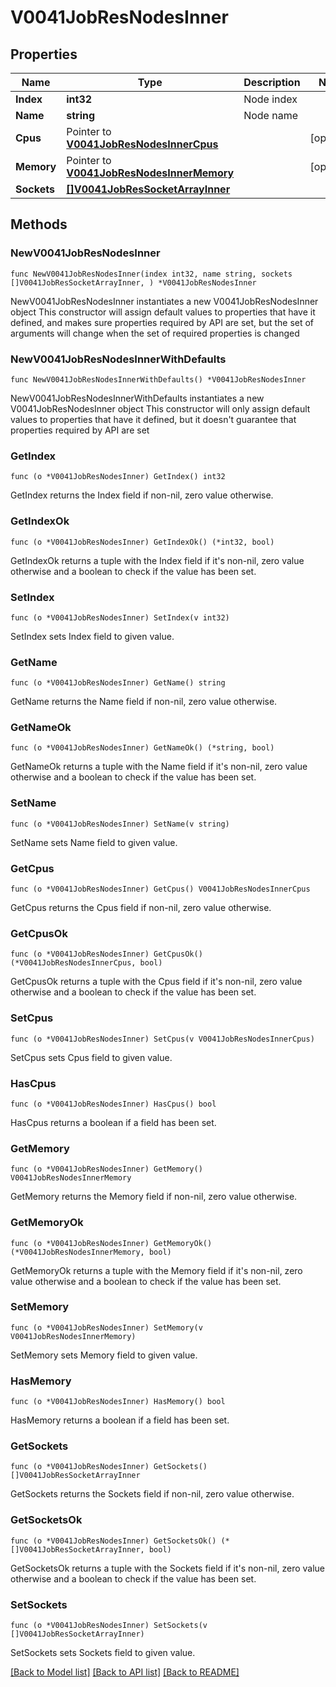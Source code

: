 # V0041JobResNodesInner

## Properties

Name | Type | Description | Notes
------------ | ------------- | ------------- | -------------
**Index** | **int32** | Node index | 
**Name** | **string** | Node name | 
**Cpus** | Pointer to [**V0041JobResNodesInnerCpus**](V0041JobResNodesInnerCpus.md) |  | [optional] 
**Memory** | Pointer to [**V0041JobResNodesInnerMemory**](V0041JobResNodesInnerMemory.md) |  | [optional] 
**Sockets** | [**[]V0041JobResSocketArrayInner**](V0041JobResSocketArrayInner.md) |  | 

## Methods

### NewV0041JobResNodesInner

`func NewV0041JobResNodesInner(index int32, name string, sockets []V0041JobResSocketArrayInner, ) *V0041JobResNodesInner`

NewV0041JobResNodesInner instantiates a new V0041JobResNodesInner object
This constructor will assign default values to properties that have it defined,
and makes sure properties required by API are set, but the set of arguments
will change when the set of required properties is changed

### NewV0041JobResNodesInnerWithDefaults

`func NewV0041JobResNodesInnerWithDefaults() *V0041JobResNodesInner`

NewV0041JobResNodesInnerWithDefaults instantiates a new V0041JobResNodesInner object
This constructor will only assign default values to properties that have it defined,
but it doesn't guarantee that properties required by API are set

### GetIndex

`func (o *V0041JobResNodesInner) GetIndex() int32`

GetIndex returns the Index field if non-nil, zero value otherwise.

### GetIndexOk

`func (o *V0041JobResNodesInner) GetIndexOk() (*int32, bool)`

GetIndexOk returns a tuple with the Index field if it's non-nil, zero value otherwise
and a boolean to check if the value has been set.

### SetIndex

`func (o *V0041JobResNodesInner) SetIndex(v int32)`

SetIndex sets Index field to given value.


### GetName

`func (o *V0041JobResNodesInner) GetName() string`

GetName returns the Name field if non-nil, zero value otherwise.

### GetNameOk

`func (o *V0041JobResNodesInner) GetNameOk() (*string, bool)`

GetNameOk returns a tuple with the Name field if it's non-nil, zero value otherwise
and a boolean to check if the value has been set.

### SetName

`func (o *V0041JobResNodesInner) SetName(v string)`

SetName sets Name field to given value.


### GetCpus

`func (o *V0041JobResNodesInner) GetCpus() V0041JobResNodesInnerCpus`

GetCpus returns the Cpus field if non-nil, zero value otherwise.

### GetCpusOk

`func (o *V0041JobResNodesInner) GetCpusOk() (*V0041JobResNodesInnerCpus, bool)`

GetCpusOk returns a tuple with the Cpus field if it's non-nil, zero value otherwise
and a boolean to check if the value has been set.

### SetCpus

`func (o *V0041JobResNodesInner) SetCpus(v V0041JobResNodesInnerCpus)`

SetCpus sets Cpus field to given value.

### HasCpus

`func (o *V0041JobResNodesInner) HasCpus() bool`

HasCpus returns a boolean if a field has been set.

### GetMemory

`func (o *V0041JobResNodesInner) GetMemory() V0041JobResNodesInnerMemory`

GetMemory returns the Memory field if non-nil, zero value otherwise.

### GetMemoryOk

`func (o *V0041JobResNodesInner) GetMemoryOk() (*V0041JobResNodesInnerMemory, bool)`

GetMemoryOk returns a tuple with the Memory field if it's non-nil, zero value otherwise
and a boolean to check if the value has been set.

### SetMemory

`func (o *V0041JobResNodesInner) SetMemory(v V0041JobResNodesInnerMemory)`

SetMemory sets Memory field to given value.

### HasMemory

`func (o *V0041JobResNodesInner) HasMemory() bool`

HasMemory returns a boolean if a field has been set.

### GetSockets

`func (o *V0041JobResNodesInner) GetSockets() []V0041JobResSocketArrayInner`

GetSockets returns the Sockets field if non-nil, zero value otherwise.

### GetSocketsOk

`func (o *V0041JobResNodesInner) GetSocketsOk() (*[]V0041JobResSocketArrayInner, bool)`

GetSocketsOk returns a tuple with the Sockets field if it's non-nil, zero value otherwise
and a boolean to check if the value has been set.

### SetSockets

`func (o *V0041JobResNodesInner) SetSockets(v []V0041JobResSocketArrayInner)`

SetSockets sets Sockets field to given value.



[[Back to Model list]](../README.md#documentation-for-models) [[Back to API list]](../README.md#documentation-for-api-endpoints) [[Back to README]](../README.md)


